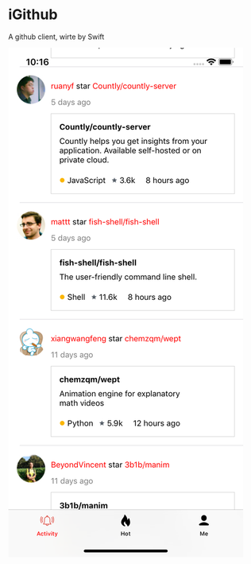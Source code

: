 # iGithub
A github client, wirte by Swift

![screenshot](https://github.com/FMYang/iGithub/blob/master/iGithub/Screenshot/Simulator%20Screen%20Shot%20-%20iPhone%20XR%20-%202019-01-08%20at%2010.16.20.png)
